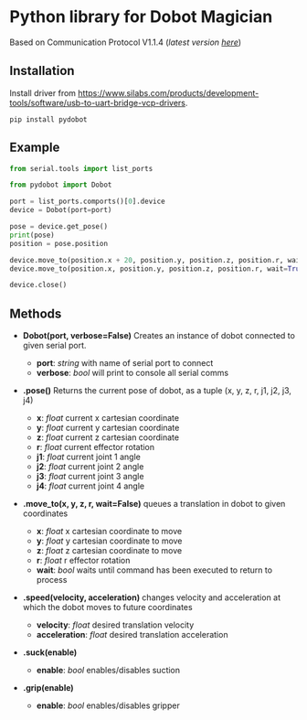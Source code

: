 Python library for Dobot Magician
===

Based on Communication Protocol V1.1.4 (_latest version [here](https://www.dobot.cc/downloadcenter.html?sub_cat=72#sub-download)_)


Installation
---

Install driver from https://www.silabs.com/products/development-tools/software/usb-to-uart-bridge-vcp-drivers.

```
pip install pydobot
```

Example
---

```python
from serial.tools import list_ports

from pydobot import Dobot

port = list_ports.comports()[0].device
device = Dobot(port=port)

pose = device.get_pose()
print(pose)
position = pose.position

device.move_to(position.x + 20, position.y, position.z, position.r, wait=False)
device.move_to(position.x, position.y, position.z, position.r, wait=True)  # we wait until this movement is done before continuing

device.close()
```

Methods
---

* **Dobot(port, verbose=False)** Creates an instance of dobot connected to given serial port.
    * **port**: _string_ with name of serial port to connect
    * **verbose**: _bool_ will print to console all serial comms

* **.pose()** Returns the current pose of dobot, as a tuple (x, y, z, r, j1, j2, j3, j4)
    * **x**: _float_ current x cartesian coordinate
    * **y**: _float_ current y cartesian coordinate
    * **z**: _float_ current z cartesian coordinate
    * **r**: _float_ current effector rotation
    * **j1**: _float_ current joint 1 angle
    * **j2**: _float_ current joint 2 angle
    * **j3**: _float_ current joint 3 angle
    * **j4**: _float_ current joint 4 angle
* **.move_to(x, y, z, r, wait=False)** queues a translation in dobot to given coordinates
    * **x**: _float_ x cartesian coordinate to move
    * **y**: _float_ y cartesian coordinate to move
    * **z**: _float_ z cartesian coordinate to move
    * **r**: _float_ r effector rotation
    * **wait**: _bool_ waits until command has been executed to return to process
* **.speed(velocity, acceleration)** changes velocity and acceleration at which the dobot moves to future coordinates
    * **velocity**: _float_ desired translation velocity
    * **acceleration**: _float_ desired translation acceleration
* **.suck(enable)**
    * **enable**: _bool_ enables/disables suction
* **.grip(enable)**
    * **enable**: _bool_ enables/disables gripper

